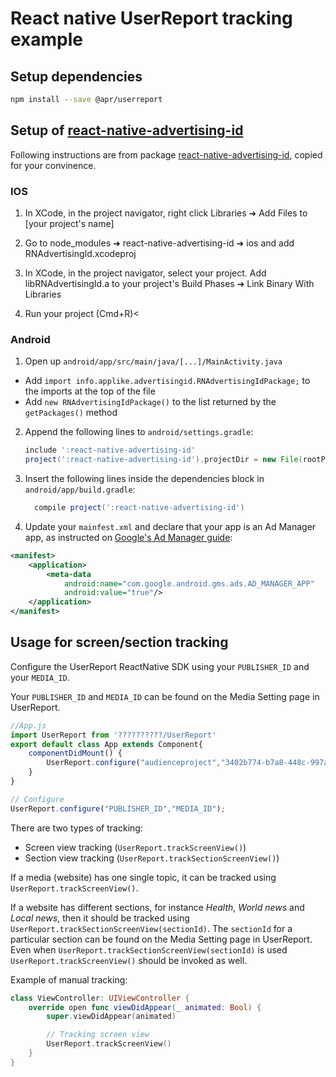 # React native UserReport tracking example

## Setup dependencies

```bash
npm install --save @apr/userreport
```

<!-- * `react-native-device-info` is used to get device information:

```bash
npm install --save react-native-device-info
```

* `react-native-advertising-id` is used to retrieve AAID and IDFA

```bash
npm install --save react-native-advertising-id
``` -->

## Setup of [react-native-advertising-id](https://www.npmjs.com/package/react-native-advertising-id)

Following instructions are from package [react-native-advertising-id](https://www.npmjs.com/package/react-native-advertising-id), copied for your convinence. 

### IOS

1. In XCode, in the project navigator, right click Libraries ➜ Add Files to [your project's name]

2. Go to node_modules ➜ react-native-advertising-id ➜ ios  and add RNAdvertisingId.xcodeproj

3. In XCode, in the project navigator, select your project. Add libRNAdvertisingId.a to your project's Build Phases ➜ Link Binary With Libraries

4. Run your project (Cmd+R)<

### Android

1. Open up `android/app/src/main/java/[...]/MainActivity.java`
  - Add `import info.applike.advertisingid.RNAdvertisingIdPackage;` to the imports at the top of the file
  - Add `new RNAdvertisingIdPackage()` to the list returned by the `getPackages()` method
2. Append the following lines to `android/settings.gradle`:
    ```gradle
    include ':react-native-advertising-id'
    project(':react-native-advertising-id').projectDir = new File(rootProject.projectDir, 	'../node_modules/react-native-advertising-id/android')
    ```
3. Insert the following lines inside the dependencies block in `android/app/build.gradle`:
    ```gradle
      compile project(':react-native-advertising-id')
    ```
4. Update your `mainfest.xml` and declare that your app is an Ad Manager app, as instructed on [Google's Ad Manager guide](https://developers.google.com/ad-manager/mobile-ads-sdk/android/quick-start#update_your_androidmanifestxml):
```xml
<manifest>
    <application>
        <meta-data
            android:name="com.google.android.gms.ads.AD_MANAGER_APP"
            android:value="true"/>
    </application>
</manifest>
```

## Usage for screen/section tracking

Configure the UserReport ReactNative SDK using your `PUBLISHER_ID` and your `MEDIA_ID`.

Your `PUBLISHER_ID` and `MEDIA_ID` can be found on the Media Setting page in UserReport.

```javascript
//App.js
import UserReport from '??????????/UserReport'
export default class App extends Component{
    componentDidMount() {
        UserReport.configure("audienceproject","3402b774-b7a8-448c-997a-ef6cd59efc41");
    }
}

// Configure
UserReport.configure("PUBLISHER_ID","MEDIA_ID");
```

There are two types of tracking:
  - Screen view tracking (`UserReport.trackScreenView()`)
  - Section view tracking (`UserReport.trackSectionScreenView()`)

If a media (website) has one single topic, it can be tracked using `UserReport.trackScreenView()`.

If a website has different sections, for instance *Health*, *World news* and *Local news*, then it should be tracked using `UserReport.trackSectionScreenView(sectionId)`.  The `sectionId` for a particular section can be found on the Media Setting page in UserReport.
Even when `UserReport.trackSectionScreenView(sectionId)` is used `UserReport.trackScreenView()` should be invoked as well.

Example of manual tracking:
```swift
class ViewController: UIViewController {
    override open func viewDidAppear(_ animated: Bool) {
        super.viewDidAppear(animated)

        // Tracking screen view
        UserReport.trackScreenView()
    }
}
```
